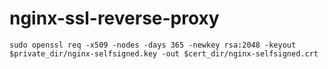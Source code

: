 # nginx-ssl-reverse-proxy

```
sudo openssl req -x509 -nodes -days 365 -newkey rsa:2048 -keyout $private_dir/nginx-selfsigned.key -out $cert_dir/nginx-selfsigned.crt
```
